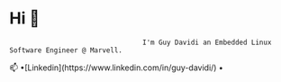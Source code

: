  #                                                         Hi 👋
                                     I'm Guy Davidi an Embedded Linux Software Engineer @ Marvell.
<!-- 
[![GitHub Streak](https://streak-stats.demolab.com/?user=guy-davidi&theme=highcontrast)](https://git.io/streak-stats)
--!>
   📫 •[Linkedin](https://www.linkedin.com/in/guy-davidi/) •
